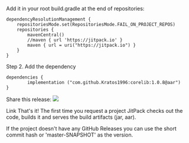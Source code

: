 Add it in your root build.gradle at the end of repositories:

	dependencyResolutionManagement {
		repositoriesMode.set(RepositoriesMode.FAIL_ON_PROJECT_REPOS)
		repositories {
			mavenCentral()
			//maven { url 'https://jitpack.io' }
   			maven { url = uri("https://jitpack.io") }
		}
	}
Step 2. Add the dependency

	dependencies {
	        implementation ("com.github.Kratos1996:corelib:1.0.8@aar")
	}
Share this release:   [![](https://jitpack.io/v/Kratos1996/corelib.svg)](https://jitpack.io/#Kratos1996/corelib)

Link
That's it! The first time you request a project JitPack checks out the code, builds it and serves the build artifacts (jar, aar).

If the project doesn't have any GitHub Releases you can use the short commit hash or 'master-SNAPSHOT' as the version.
